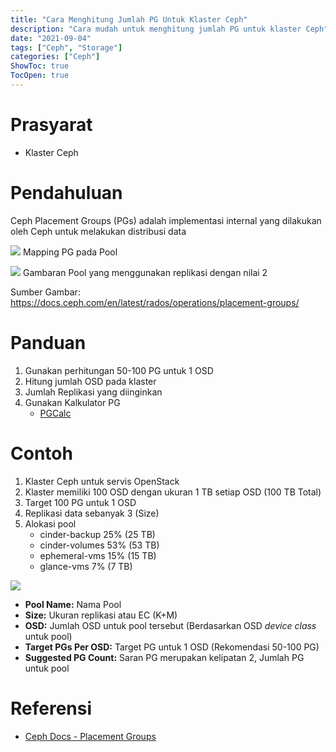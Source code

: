 ```yaml
---
title: "Cara Menghitung Jumlah PG Untuk Klaster Ceph"
description: "Cara mudah untuk menghitung jumlah PG untuk klaster Ceph"
date: "2021-09-04"
tags: ["Ceph", "Storage"]
categories: ["Ceph"]
ShowToc: true
TocOpen: true
---
```


# Prasyarat
- Klaster Ceph

# Pendahuluan
Ceph Placement Groups (PGs) adalah implementasi internal yang dilakukan oleh Ceph untuk melakukan distribusi data

![](https://docs.ceph.com/en/latest/_images/ditaa-a53f413321ac943aa924fb6b58c0b3716821f6a7.png)
Mapping PG pada Pool



![](https://docs.ceph.com/en/latest/_images/ditaa-9d7f8f18e202e8cc5e09f9691de9266064af43b6.png)
Gambaran Pool yang menggunakan replikasi dengan nilai 2

Sumber Gambar: https://docs.ceph.com/en/latest/rados/operations/placement-groups/

# Panduan
1. Gunakan perhitungan 50-100 PG untuk 1 OSD
2. Hitung jumlah OSD pada klaster
3. Jumlah Replikasi yang diinginkan
4. Gunakan Kalkulator PG
    - [PGCalc](https://old.ceph.com/pgcalc/)

# Contoh
1. Klaster Ceph untuk servis OpenStack
2. Klaster memiliki 100 OSD dengan ukuran 1 TB setiap OSD (100 TB Total)
3. Target 100 PG untuk 1 OSD
4. Replikasi data sebanyak 3 (Size)
5. Alokasi pool
    - cinder-backup  25% (25 TB)
    - cinder-volumes 53% (53 TB)
    - ephemeral-vms  15% (15 TB)
    - glance-vms   7% (7 TB)

![](/images/pgcalc.png)
- **Pool Name:** Nama Pool
- **Size:** Ukuran replikasi atau EC (K+M)
- **OSD:** Jumlah OSD untuk pool tersebut (Berdasarkan OSD _device class_ untuk pool)
- **Target PGs Per OSD:** Target PG untuk 1 OSD (Rekomendasi 50-100 PG)
- **Suggested PG Count:** Saran PG merupakan kelipatan 2, Jumlah PG untuk pool

# Referensi
- [Ceph Docs - Placement Groups](https://docs.ceph.com/en/latest/rados/operations/placement-groups/)
